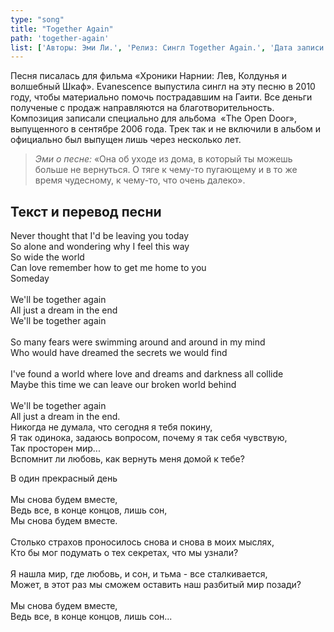 ```yaml
---
type: "song"
title: "Together Again"
path: 'together-again'
list: ['Авторы: Эми Ли.', 'Релиз: Сингл Together Again.', 'Дата записи: Сентябрь 2005 - Март 2006.', 'Продолжительность: 3:19']
---
```


Песня писалась для фильма «Хроники Нарнии: Лев, Колдунья и волшебный Шкаф». Evanescence выпустила сингл на эту песню в 2010 году, чтобы материально помочь пострадавшим на Гаити. Все деньги полученые с продаж направляются на благотворительность. Композиция записали специально для альбома  «The Open Door», выпущенного в сентябре 2006 года. Трек так и не включили в альбом и официально был выпущен лишь через несколько лет.

><cite>Эми о песне:</cite>
>«Она об уходе из дома, в который ты можешь больше не вернуться. О тяге к чему-то пугающему и в то же время чудесному, к чему-то, что очень далеко».





## <i class="fas fa-dove"></i> Текст и перевод песни

<div class="song-wrap">

<div class="song-lyric">
Never thought that I'd be leaving you today<br/>
So alone and wondering why I feel this way<br/>
So wide the world<br/>
Can love remember how to get me home to you<br/>
Someday<br/>
<br/>
We'll be together again<br/>
All just a dream in the end<br/>
We'll be together again<br/>
<br/>
So many fears were swimming around and around in my mind<br/>
Who would have dreamed the secrets we would find<br/>
<br/>
I've found a world where love and dreams and darkness all collide<br/>
Maybe this time we can leave our broken world behind<br/>
<br/>
We'll be together again<br/>
All just a dream in the end.</div>

<div class="song-lyric">
Никогда не думала, что сегодня я тебя покину,<br/>
Я так одинока, задаюсь вопросом, почему я так себя чувствую,<br/>
Так просторен мир...<br/>
Вспомнит ли любовь, как вернуть меня домой к тебе?</p>
В один прекрасный день<br/>
<br/>
Мы снова будем вместе,<br/>
Ведь все, в конце концов, лишь сон,<br/>
Мы снова будем вместе.<br/>
<br/>
Столько страхов проносилось снова и снова в моих мыслях,<br/>
Кто бы мог подумать о тех секретах, что мы узнали?<br/>
<br/>
Я нашла мир, где любовь, и сон, и тьма - все сталкивается,<br/>
Может, в этот раз мы сможем оставить наш разбитый мир позади?<br/>
<br/>
Мы снова будем вместе,<br/>
Ведь все, в конце концов, лишь сон...
</div>

</div>
    